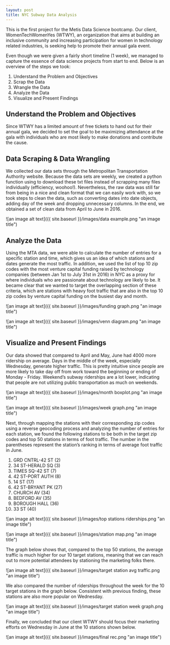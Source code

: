 ```yaml
---
layout: post
title: NYC Subway Data Analysis
---
```


This is the first project for the Metis Data Science bootcamp. Our client, WomenTechWomenYes (WTWY), an organization that aims at building an inclusive community and increasing participation for women in technology related industries, is seeking help to promote their annual gala event.

Even though we were given a fairly short timeline (1 week), we managed to capture the essence of data science projects from start to end. Below is an overview of the steps we took:

1. Understand the Problem and Objectives
2. Scrap the Data
3. Wrangle the Data
4. Analyze the Data
5. Visualize and Present Findings


## Understand the Problem and Objectives

Since WTWY has a limited amount of free tickets to hand out for their annual gala, we decided to set the goal to be maximizing attendance at the gala with individuals who are most likely to make donations and contribute the cause. 

## Data Scraping & Data Wrangling

We collected our data sets through the Metropolitan Transportation Authority website. Because the data sets are weekly, we created a python function using to download these txt files instead of scrapping many files individually (efficiency, woohoo!). Nevertheless, the raw data was still far from being in a nice and clean format that we can easily work with, so we took steps to clean the data, such as converting dates into date objects, adding day of the week and dropping unnecessary columns. In the end, we obtained a set of clean data from April to June in 2016.

![an image alt text]({{ site.baseurl }}/images/data example.png "an image title")


## Analyze the Data

Using the MTA data, we were able to calculate the number of entries for a specific station and time, which gives us an idea of which stations and dates generate the most traffic. In addition, we used the list of top 10 zip codes with the most venture capital funding raised by technology companies (between Jan 1st to July 31st in 2016) in NYC as a proxy for where individuals who are passionate about technology are likely to be. It became clear that we wanted to target the overlapping section of these criteria, which are stations with heavy foot traffic that are also in the top 10 zip codes by venture capital funding on the busiest day and month.

![an image alt text]({{ site.baseurl }}/images/funding graph.png "an image title")

![an image alt text]({{ site.baseurl }}/images/venn diagram.png "an image title")

## Visualize and Present Findings

Our data showed that compared to April and May, June had 4000 more ridership on average. Days in the middle of the week, especially Wednesday, generate higher traffic. This is pretty intuitive since people are more likely to take day off from work toward the beginning or ending of Monday - Friday. Weekend’s subway riderships are a lot lower, indicating that people are not utilizing public transportation as much on weekends.


![an image alt text]({{ site.baseurl }}/images/month boxplot.png "an image title")

![an image alt text]({{ site.baseurl }}/images/week graph.png "an image title")


Next, through mapping the stations with their corresponding zip codes using a reverse geocoding process and analyzing the number of entries for each station, we found the following stations to be both in the target zip codes and top 50 stations in terms of foot traffic. The number in the parentheses represent the station’s ranking in terms of average foot traffic in June.

1. GRD CNTRL-42 ST (2)
2. 34 ST-HERALD SQ (3)
3. TIMES SQ-42 ST (7)
4. 42 ST-PORT AUTH (8)
5. 14 ST (17)
6. 42 ST-BRYANT PK (27)
7. CHURCH AV (34)
8. BEDFORD AV (35)
9. BOROUGH HALL (36)
10. 33 ST (40)

![an image alt text]({{ site.baseurl }}/images/top stations riderships.png "an image title")

![an image alt text]({{ site.baseurl }}/images/station map.png "an image title")


The graph below shows that, compared to the top 50 stations, the average traffic is much higher for our 10 target stations, meaning that we can reach out to more potential attendees by stationing the marketing folks there.

![an image alt text]({{ site.baseurl }}/images/target station avg traffic.png "an image title")


We also compared the number of riderships throughout the week for the 10 target stations in the graph below. Consistent with previous finding, these stations are also more popular on Wednesday.

![an image alt text]({{ site.baseurl }}/images/target station week graph.png "an image title")

Finally, we concluded that our client WTWY should focus their marketing efforts on Wednesday in June at the 10 stations shown below.

![an image alt text]({{ site.baseurl }}/images/final rec.png "an image title")
